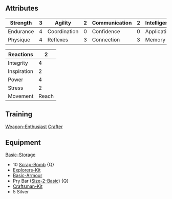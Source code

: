
## Attributes

| Strength  | 3   | Agility      | 2   | Communication | 2   | Intelligence | 4   | Intuition  | 2   |
| --------- | --- | ------------ | --- | ------------- | --- | ------------ | --- | ---------- | --- |
| Endurance | 4   | Coordination | 0   | Confidence    | 0   | Application  | 5   | Ascendancy | 0   |
| Physique  | 4   | Reflexes     | 3   | Connection    | 3   | Memory       | 5   | Awareness  | 3   |


| Reactions   | 2     |
| ----------- | ----- |
| Integrity   | 4     |
| Inspiration | 2     |
| Power       | 4     |
| Stress      | 2     |
| Movement    | Reach |

## Training
[Weapon-Enthusiast](Game/Blocks/Weapon-Enthusiast)
[Crafter](Game/Blocks/Crafter)

## Equipment
[Basic-Storage](Game/Gear/Basic-Storage)
* 10 [Scrap-Bomb](Game/Gear/Scrap-Bomb) {Q}
* [Explorers-Kit](Game/Gear/Explorers-Kit)
* [Basic-Armour](Game/Gear/Basic-Armour)
* Pry Bar ([Size-2-Basic](Game/Gear/Size-2-Basic)) {Q}
* [Craftsman-Kit](Game/Gear/Craftsman-Kit)
* 5 Silver